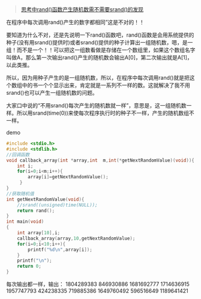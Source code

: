 

>[思考中rand()函数产生随机数需不需要srand()的发现](https://blog.csdn.net/qq_33961152/article/details/80390861)

在程序中每次调用rand()产生的数字都相同”这是不对的！！

要知道为什么不对，还是先说明一下rand()函数吧，rand()函数是会用系统提供的种子(没有用srand()提供时)或者srand()提供的种子计算出一组随机数，嗯，是一组！而不是一个！！可以把这一组数看做是存储在一个数组里，如果这个数组名字叫做A，那么第一次输出rand()产生的随机数会输出A[0]，第二次输出就是A[1]，以此类推。

所以，因为用种子产生的是一组随机数，所以，在程序中每次调用rand()就是把这个数组中的书一个个显示出来，肯定就是一系列不一样的数。这就解决了我不用srand()也可以产生一组随机数的问题。

大家口中说的“不用srand()每次产生的随机数就一样”，意思是，这一组随机数一样。所以用srand(time(0))来使每次程序执行时的种子不一样，产生的随机数组不一样。

demo
```c
#include <stdio.h>
#include <stdlib.h>
//回调函数
void callback_array(int *array,int  m,int(*getNextRandomValue)(void)){
    int i;
    for(i=0;i<m;i++){
        array[i]=getNextRandomValue();
     }
}
//获取随机值
int getNextRandomValue(void){
    //srand((unsigned)time(NULL));
    return rand();
}
int main(void)
{
    int array[10],i;
    callback_array(array,10,getNextRandomValue);
    for(i=0;i<10;i++){
        printf("%d\n",array[i]);
    }
    printf("\n");
    return 0;
}
```

每次输出都一样，输出：
1804289383
846930886
1681692777
1714636915
1957747793
424238335
719885386
1649760492
596516649
1189641421
